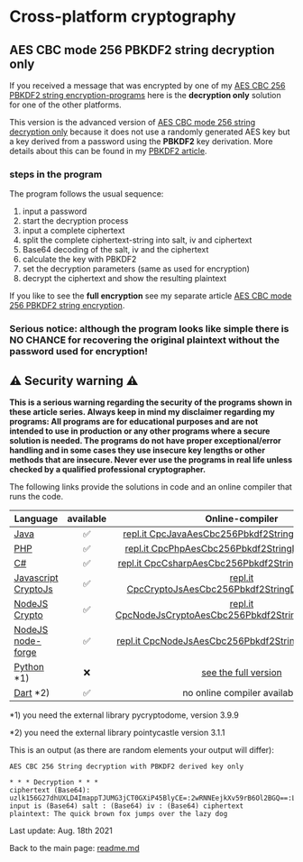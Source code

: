 # Cross-platform cryptography

## AES CBC mode 256 PBKDF2 string decryption only

If you received a message that was encrypted by one of my [AES CBC 256 PBKDF2 string encryption-programs](aes_cbc_256_pbkdf2_string_encryption.md) here is the **decryption only** solution for one of the other platforms.

This version is the advanced version of [AES CBC mode 256 string decryption only](aes_cbc_256_string_decryption_only.md) because it does not use a randomly generated AES key but a key derived from a password using the **PBKDF2** key derivation. More details about this can be found in my [PBKDF2 article](pbkdf2.md).

### steps in the program

The program follows the usual sequence:
1. input a password
2. start the decryption process
3. input a complete ciphertext
4. split the complete ciphertext-string into salt, iv and ciphertext
5. Base64 decoding of the salt, iv and the ciphertext
6. calculate the key with PBKDF2
7. set the decryption parameters (same as used for encryption)
8. decrypt the ciphertext and show the resulting plaintext

If you like to see the **full encryption** see my separate article [AES CBC mode 256 PBKDF2 string encryption](aes_cbc_256_pbkdf2_string_encryption.md).

### **Serious notice: although the program looks like simple there is NO CHANCE for recovering the original plaintext without the password used for encryption!**

## :warning: Security warning :warning:

**This is a serious warning regarding the security of the programs shown in these article series.  Always keep in mind my disclaimer regarding my programs: All programs are for educational purposes and are not intended to use in production or any other programs where a  secure solution is needed. The programs do not have proper exceptional/error handling and in some cases they use insecure key lengths or other methods that are insecure. Never ever use the programs in real life unless checked by a qualified professional cryptographer.**

The following links provide the solutions in code and an online compiler that runs the code.

| Language | available | Online-compiler
| ------ | :---: | :----: |
| [Java](../AesCbc256Pbkdf2StringEncryption/AesCbc256Pbkdf2StringDecryptionOnly.java) | :white_check_mark: | [repl.it CpcJavaAesCbc256Pbkdf2StringDecryptionOnly](https://repl.it/@javacrypto/CpcJavaAesCbc256Pbkdf2StringDecryptionOnly#Main.java/)
| [PHP](../AesCbc256Pbkdf2StringEncryption/AesCbc256Pbkdf2StringDecryptionOnly.php) | :white_check_mark: | [repl.it CpcPhpAesCbc256Pbkdf2StringDecryptionOnly](https://repl.it/@javacrypto/CpcPhpAesCbc256Pbkdf2StringDecryptionOnly/)
| [C#](../AesCbc256Pbkdf2StringEncryption/AesCbc256Pbkdf2StringDecryptionOnly.cs) | :white_check_mark: | [repl.it CpcCsharpAesCbc256Pbkdf2StringDecryptionOnly](https://repl.it/@javacrypto/CpcCsharpAesCbc256Pbkdf2StringDecryptionOnly#main.cs/)
| [Javascript CryptoJs](../AesCbc256Pbkdf2StringEncryption/AesCbc256Pbkdf2StringDecryptionOnlyCryptoJs.js) | :white_check_mark: | [repl.it CpcCryptoJsAesCbc256Pbkdf2StringDecryptionOnly](https://repl.it/@javacrypto/CpcCryptoJsAesCbc256Pbkdf2StringDecryptionOnly#index.js/)
| [NodeJS Crypto](../AesCbc256Pbkdf2StringEncryption/AesCbc256Pbkdf2StringDecryptionOnlyNodeJsCrypto.js) | :white_check_mark: | [repl.it CpcNodeJsCryptoAesCbc256Pbkdf2StringDecryptionOnly](https://repl.it/@javacrypto/CpcNodeJsCryptoAesCbc256Pbkdf2StringDecryptionOnly#index.js/)
| [NodeJS node-forge](../AesCbc256Pbkdf2StringEncryption/AesCbc256Pbkdf2StringDecryptionOnlyNodeJs.js) | :white_check_mark: | [repl.it CpcNodeJsAesCbc256Pbkdf2StringDecryptionOnly](https://repl.it/@javacrypto/CpcNodeJsAesCbc256Pbkdf2StringDecryptionOnly#index.js/)
| [Python](../AesCbc256Pbkdf2StringEncryption/AesCbc256Pbkdf2StringEncryption_Full.py) *1) | :x: | [see the full version](https://repl.it/@javacrypto/CpcPythonAesCbc256Pbkdf2StringEncryptionFull#main.py/)
| [Dart](../AesCbc256Pbkdf2StringEncryption/AesCbc256Pbkdf2StringEncryption.dart) *2) | :white_check_mark: | no online compiler available

*1) you need the external library pycryptodome, version 3.9.9

*2) you need the external library pointycastle version 3.1.1

This is an output (as there are random elements your output will differ):

```plaintext
AES CBC 256 String decryption with PBKDF2 derived key only

* * * Decryption * * *
ciphertext (Base64): uzlk156G27dhUXLD4ImappTJUMG3jCT0GXiP45BlyCE=:2wRNNEejkXv59rB6Ol2BGQ==:LccJKke7VstzPjpnS93o7nXpvPKqIykAXxg4CfDbeFZ4B67W6AGIEZkT1v6PIjrT
input is (Base64) salt : (Base64) iv : (Base64) ciphertext
plaintext: The quick brown fox jumps over the lazy dog
```

Last update: Aug. 18th 2021

Back to the main page: [readme.md](../readme.md)
